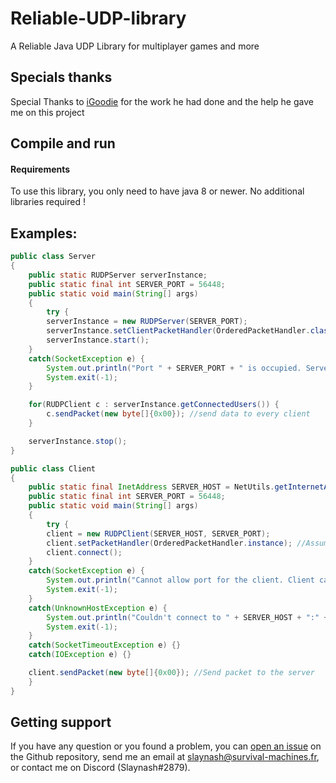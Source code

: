 # Reliable-UDP-library
A Reliable Java UDP Library for multiplayer games and more

Specials thanks
---
Special Thanks to [iGoodie](https://github.com/iGoodie) for the work he had done and the help he gave me on this project

Compile and run
---
#### Requirements
To use this library, you only need to have java 8 or newer. No additional libraries required !

Examples:
---
```java
public class Server
{
    public static RUDPServer serverInstance;
    public static final int SERVER_PORT = 56448;
    public static void main(String[] args)
    {
        try {
		serverInstance = new RUDPServer(SERVER_PORT);
		serverInstance.setClientPacketHandler(OrderedPacketHandler.class);
		serverInstance.start();
	}
	catch(SocketException e) {
		System.out.println("Port " + SERVER_PORT + " is occupied. Server couldn't be initialized.");
		System.exit(-1);
	}

	for(RUDPClient c : serverInstance.getConnectedUsers()) {
		c.sendPacket(new byte[]{0x00}); //send data to every client
	}

	serverInstance.stop();
}
```

```java
public class Client
{
    public static final InetAddress SERVER_HOST = NetUtils.getInternetAdress("localhost");
    public static final int SERVER_PORT = 56448;
    public static void main(String[] args)
    {
        try {
		client = new RUDPClient(SERVER_HOST, SERVER_PORT);
		client.setPacketHandler(OrderedPacketHandler.instance); //Assuming you have a new OrderedPacketHandler instance stored
		client.connect();
	}
	catch(SocketException e) {
		System.out.println("Cannot allow port for the client. Client can't be launched.");
		System.exit(-1);
	}
	catch(UnknownHostException e) {
		System.out.println("Couldn't connect to " + SERVER_HOST + ":" + SERVER_PORT + ".");
		System.exit(-1);
	}
	catch(SocketTimeoutException e) {}
	catch(IOException e) {}

	client.sendPacket(new byte[]{0x00}); //Send packet to the server
    }
}
```

## Getting support
If you have any question or you found a problem, you can [open an issue](https://github.com/Slaynash/Reliable-UDP-library/issues) on the Github repository, send me an email at [slaynash@survival-machines.fr](mailto:slaynash@survival-machines.fr), or contact me on Discord (Slaynash#2879).
